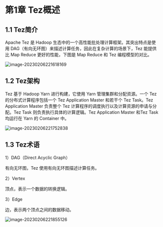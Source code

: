 # 第1章 Tez概述 

## 1.1 Tez简介

Apache Tez 是 Hadoop 生态中的一个高性能批处理计算框架。其突出特点是使用 DAG（有向无环图）来描述计算任务，因此在复杂计算的场景下，Tez 能提供比 Map Reduce 更好的性能，下图是 Map Reduce 和 Tez 编程模型的对比。

![image-20230206221618169](https://cos.gump.cloud/uPic/image-20230206221618169.png)

## 1.2 Tez架构

Tez 基于 Hadoop Yarn 进行构建，它使用 Yarn 管理集群和分配资源。一个 Tez 的分布式计算程序包括一个 Tez Application Master 和若干个 Tez Task。Tez Application Master 负责整个 Tez 计算程序的调度执行以及计算资源的申请与分配。Tez Task 则负责执行具体的计算逻辑。Tez Application Master 和Tez Task 均运行在 Yarn 的 Container 中。

![image-20230206221752838](https://cos.gump.cloud/uPic/image-20230206221752838.png)

## 1.3 Tez术语

1）DAG（Direct Acyclic Graph）

有向无环图，Tez 使用有向无环图描述计算任务。

2）Vertex

顶点，表示一个数据的转换逻辑。

3）Edge

边，表示两个顶点之间的数据移动。

![image-20230206221855126](https://cos.gump.cloud/uPic/image-20230206221855126.png)
